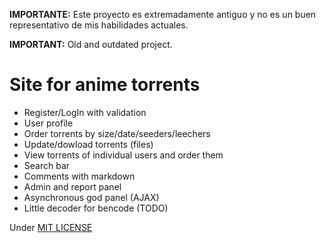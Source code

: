 **IMPORTANTE:** Este proyecto es extremadamente antiguo y no es un buen representativo de mis habilidades actuales.

**IMPORTANT:** Old and outdated project.


# Site for anime torrents #


+  Register/LogIn with validation
+  User profile
+  Order torrents by size/date/seeders/leechers
+  Update/dowload torrents (files)
+  View torrents of individual users and order them
+  Search bar
+  Comments with markdown
+  Admin and report panel
+  Asynchronous god panel (AJAX)
+  Little decoder for bencode (TODO)


Under [MIT LICENSE](LICENSE)

